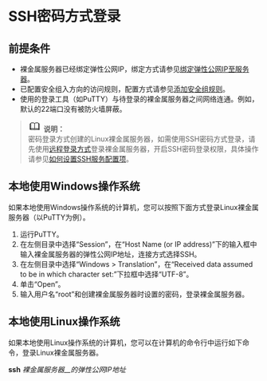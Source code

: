 # SSH密码方式登录<a name="zh-cn_topic_0053537015"></a>

## 前提条件<a name="section33044631113942"></a>

-   裸金属服务器已经绑定弹性公网IP，绑定方式请参见[绑定弹性公网IP至服务器](绑定弹性公网IP至服务器.md)。
-   已配置安全组入方向的访问规则，配置方式请参见[添加安全组规则](添加安全组规则.md)。
-   使用的登录工具（如PuTTY）与待登录的裸金属服务器之间网络连通。例如，默认的22端口没有被防火墙屏蔽。

>![](public_sys-resources/icon-note.gif) **说明：**   
>密码登录方式创建的Linux裸金属服务器，如需使用SSH密码方式登录，请先使用[远程登录方式](远程登录方式.md)登录裸金属服务器，开启SSH密码登录权限，具体操作请参见[如何设置SSH服务配置项](http://support.huaweicloud.com/bms_faq/bms_faq_0040.html)。  

## 本地使用Windows操作系统<a name="section62238598113942"></a>

如果本地使用Windows操作系统的计算机，您可以按照下面方式登录Linux裸金属服务器（以PuTTY为例）。

1.  运行PuTTY。
2.  在左侧目录中选择“Session”，在“Host Name \(or IP address\)”下的输入框中输入裸金属服务器的弹性公网IP地址，连接方式选择SSH。
3.  在左侧目录中选择“Windows \> Translation”，在“Received data assumed to be in which character set:”下拉框中选择“UTF-8”。
4.  单击“Open”。
5.  输入用户名“root”和创建裸金属服务器时设置的密码，登录裸金属服务器。

## 本地使用Linux操作系统<a name="section6934158113942"></a>

如果本地使用Linux操作系统的计算机，您可以在计算机的命令行中运行如下命令，登录Linux裸金属服务器。

**ssh** _裸金属服务器__的弹性公网IP地址_

